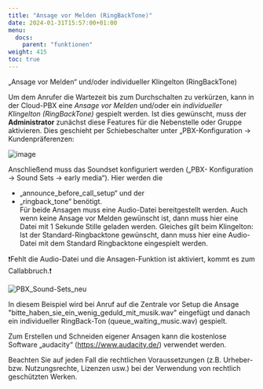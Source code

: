 ```yaml
---
title: "Ansage vor Melden (RingBackTone)"
date: 2024-01-31T15:57:00+01:00
menu:
  docs:
    parent: "funktionen"
weight: 415
toc: true
---
```


„Ansage vor Melden“ und/oder individueller Klingelton (RingBackTone)

Um dem Anrufer die Wartezeit bis zum Durchschalten zu verkürzen, kann in der Cloud-PBX eine *Ansage vor Melden* und/oder ein *individueller Klingelton (RingBackTone)* gespielt werden. 
Ist dies gewünscht, muss der **Administrator** zunächst diese Features für die Nebenstelle oder Gruppe aktivieren. Dies geschieht per Schiebeschalter unter „PBX-Konfiguration -> Kundenpräferenzen:

![image](https://github.com/user-attachments/assets/6e1a2fc4-c2e0-4dea-9c89-3672cd35b9b8)

Anschließend muss das Soundset konfiguriert werden („PBX- Konfiguration -> Sound Sets -> early media“). Hier werden die <br>
 * „announce_before_call_setup“ und der <br>
 * „ringback_tone“ benötigt. <br>
Für beide Ansagen muss eine Audio-Datei bereitgestellt werden. Auch wenn keine Ansage vor Melden gewünscht ist, dann muss hier eine Datei mit 1 Sekunde Stille geladen werden.
Gleiches gilt beim Klingelton: Ist der Standard-Ringbacktone gewünscht, dann muss hier eine Audio-Datei mit dem Standard Ringbacktone eingespielt werden. <br>

❗Fehlt die Audio-Datei und die Ansagen-Funktion ist aktiviert, kommt es zum Callabbruch.❗

![PBX_Sound-Sets_neu](https://github.com/user-attachments/assets/189de5c4-a05c-4912-b17f-89370a922e0f)

In diesem Beispiel wird bei Anruf auf die Zentrale vor Setup die Ansage "bitte_haben_sie_ein_wenig_geduld_mit_musik.wav" eingefügt und danach ein individueller RingBack-Ton (queue_waiting_music.wav) gespielt.

Zum Erstellen und Schneiden eigener Ansagen kann die kostenlose Software „audacity“ (https://www.audacity.de/) verwendet werden.

Beachten Sie auf jeden Fall die rechtlichen Voraussetzungen (z.B. Urheber- bzw. Nutzungsrechte, Lizenzen usw.) bei der Verwendung von rechtlich geschützten Werken.
